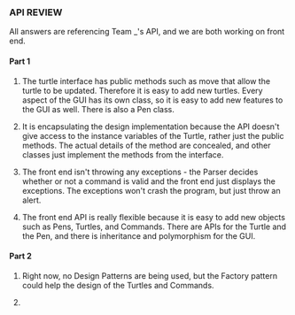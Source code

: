 ### API REVIEW

All answers are referencing Team _'s API, and we are both working on front end. 

#### Part 1

1. The turtle interface has public methods such as move that allow the turtle to be updated. Therefore it is easy to add new turtles. Every aspect of the GUI has its own class, so it is easy to add new features to the GUI as well. There is also a Pen class. 

2. It is encapsulating the design implementation because the API doesn't give access to the instance variables of the Turtle, rather just the public methods. The actual details of the method are concealed, and other classes just implement the methods from the interface.

3. The front end isn't throwing any exceptions - the Parser decides whether or not a command is valid and the front end just displays the exceptions. The exceptions won't crash the program, but just throw an alert.

4. The front end API is really flexible because it is easy to add new objects such as Pens, Turtles, and Commands. There are APIs for the Turtle and the Pen, and there is inheritance and polymorphism for the GUI.

#### Part 2

1. Right now, no Design Patterns are being used, but the Factory pattern could help the design of the Turtles and Commands.

2. 